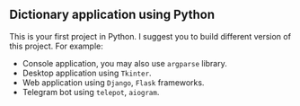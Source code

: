 ## Dictionary application using Python

This is your first project in Python. I suggest you to build different version of this project. For example:
- Console application, you may also use `argparse` library.
- Desktop application using `Tkinter`.
- Web application using `Django`, `Flask` frameworks.
- Telegram bot using `telepot`, `aiogram`.
